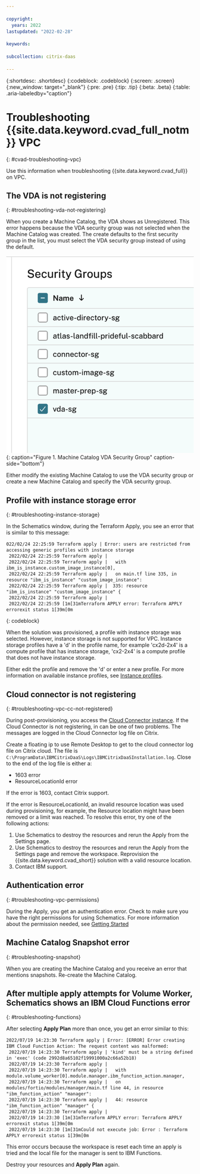 ```yaml
---

copyright:
  years: 2022
lastupdated: "2022-02-28"

keywords:

subcollection: citrix-daas

---
```


{:shortdesc: .shortdesc}
{:codeblock: .codeblock}
{:screen: .screen}
{:new_window: target="_blank"}
{:pre: .pre}
{:tip: .tip}
{:beta: .beta}
{:table: .aria-labeledby="caption"}

# Troubleshooting {{site.data.keyword.cvad_full_notm}} VPC
{: #cvad-troubleshooting-vpc}

Use this information when troubleshooting {{site.data.keyword.cvad_full}} on VPC.

## The VDA is not registering
{: #troubleshooting-vda-not-registering}

When you create a Machine Catalog, the VDA shows as Unregistered. This error happens because the VDA security group was not selected when the Machine Catalog was created. The create defaults to the first security group in the list, you must select the VDA security group instead of using the default.  

![Security Group](images/machine-catalog-vda-sg.png){: caption="Figure 1. Machine Catalog VDA Security Group" caption-side="bottom"}

Either modify the existing Machine Catalog to use the VDA security group or create a new Machine Catalog and specify the VDA security group.

## Profile with instance storage error
{: #troubleshooting-instance-storage}

In the Schematics window, during the Terraform Apply, you see an error that is similar to this message:

```
022/02/24 22:25:59 Terraform apply | Error: users are restricted from accessing generic profiles with instance storage
 2022/02/24 22:25:59 Terraform apply | 
 2022/02/24 22:25:59 Terraform apply |   with ibm_is_instance.custom_image_instance[0],
 2022/02/24 22:25:59 Terraform apply |   on main.tf line 335, in resource "ibm_is_instance" "custom_image_instance":
 2022/02/24 22:25:59 Terraform apply |  335: resource "ibm_is_instance" "custom_image_instance" {
 2022/02/24 22:25:59 Terraform apply | 
 2022/02/24 22:25:59 [1m[31mTerraform APPLY error: Terraform APPLY errorexit status 1[39m[0m
 ```
 {: codeblock}

 When the solution was provisioned, a profile with instance storage was selected. However, instance storage is not supported for VPC. Instance storage profiles have a 'd' in the profile name, for example 'cx2d-2x4' is a compute profile that has instance storage, 'cx2-2x4' is a compute profile that does not have instance storage. 
 
 Either edit the profile and remove the 'd' or enter a new profile. For more information on available instance profiles, see [Instance profiles](/docs/vpc?topic=vpc-profiles&interface=ui).

## Cloud connector is not registering
{: #troubleshooting-vpc-cc-not-registered}

During post-provisioning, you access the [Cloud Connector instance](/docs/citrix-daas?topic=citrix-daas-post-provisioning-cvad-vpc#access-ad-connectors-vpc). If the Cloud Connector is not registering, in can be one of two problems. The messages are logged in the Cloud Connector log file on Citrix. 

Create a floating ip to use Remote Desktop to get to the cloud connector log file on Citrix cloud. The file is `C:\ProgramData\IBMCitrixDaaS\Logs\IBMCitrixDaaSInstallation.log`. Close to the end of the log file is either a:
* 1603 error 
* ResourceLocationId error 

If the error is 1603, contact Citrix support. 

If the error is ResourceLocationId, an invalid resource location was used during provisioning, for example, the Resource location might have been removed or a limit was reached. To resolve this error, try one of the following actions:
1.  Use Schematics to destroy the resources and rerun the Apply from the Settings page. 
2.  Use Schematics to destroy the resources and rerun the Apply from the Settings page and remove the workspace. Reprovision the {{site.data.keyword.cvad_short}} solution with a valid resource location. 
3. Contact IBM support. 

## Authentication error
{: #troubleshooting-vpc-permissions}

During the Apply, you get an authentication error. Check to make sure you have the right permissions for using Schematics. For more information about the permission needed, see [Getting Started](/docs/citrix-daas?topic=citrix-daas-getting-started-tutorial#set-up-user-permissions)

## Machine Catalog Snapshot error 
{: #troubleshooting-snapshot}

When you are creating the Machine Catalog and you receive an error that mentions snapshots. Re-create the Machine Catalog. 

## After multiple apply attempts for Volume Worker, Schematics shows an IBM Cloud Functions error
{: #troubleshooting-functions}

After selecting **Apply Plan** more than once, you get an error similar to this:

```
2022/07/19 14:23:30 Terraform apply | Error: [ERROR] Error creating IBM Cloud Function Action: The request content was malformed:
 2022/07/19 14:23:30 Terraform apply | 'kind' must be a string defined in 'exec' (code 2992d8a65102f19991000a2c66a52b18)
 2022/07/19 14:23:30 Terraform apply | 
 2022/07/19 14:23:30 Terraform apply |   with module.volume_worker[0].module.manager.ibm_function_action.manager,
 2022/07/19 14:23:30 Terraform apply |   on modules/fortio/modules/manager/main.tf line 44, in resource "ibm_function_action" "manager":
 2022/07/19 14:23:30 Terraform apply |   44: resource "ibm_function_action" "manager" {
 2022/07/19 14:23:30 Terraform apply | 
 2022/07/19 14:23:30 [1m[31mTerraform APPLY error: Terraform APPLY errorexit status 1[39m[0m
 2022/07/19 14:23:30 [1m[31mCould not execute job: Error : Terraform APPLY errorexit status 1[39m[0m
 ```

This error occurs because the workspace is reset each time an apply is tried and the local file for the manager is sent to IBM Functions.  

Destroy your resources and **Apply Plan** again.
